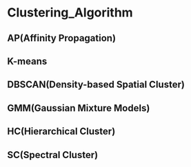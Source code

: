 # Clustering_Algorithm
## AP(Affinity Propagation)
## K-means
## DBSCAN(Density-based Spatial Cluster)
## GMM(Gaussian Mixture Models)
## HC(Hierarchical Cluster)
## SC(Spectral Cluster)
